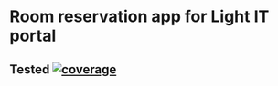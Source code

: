 # Room reservation app for Light IT portal

## Tested [![coverage](https://codecov.io/gh/VladBezpalko/reservation/coverage.svg?branch=master)](https://github.com/VladBezpalko/reservation/)
